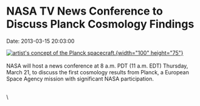 NASA TV News Conference to Discuss Planck Cosmology Findings
============================================================

Date: 2013-03-15 20:03:00

[![artist\'s concept of the Planck
spacecraft.](http://www.jpl.nasa.gov/images/planck/20120117/pia13953-th.jpg){width="100"
height="75"}](http://www.jpl.nasa.gov/news/news.php?release=2013-096&rn=news.xml&rst=3729)\
\
NASA will host a news conference at 8 a.m. PDT (11 a.m. EDT) Thursday,
March 21, to discuss the first cosmology results from Planck, a European
Space Agency mission with significant NASA participation.

\
\
